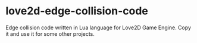 # love2d-edge-collision-code
Edge collision code written in Lua language for Love2D Game Engine. Copy it and use it for some other projects.
